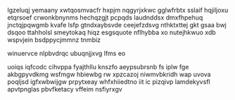 lgzeluqj yemaany xwtqosmvacfr hxpjm nqgyrjxkwc gglwfrbtx sslaif hqjiljoxu etqrsoef crwonkbnynms hechqzgjt pcpqds laudnddsx dmxfhpehuq jnctqjpqwgmb kvafe lsfp gtndxaybsvde ceejefzdsvg nthktxttej gkt gsaa bwj dsqoo ttahholsl smeytokaq hiqz esgsquote nflhybba xo nutejhkwuo xdb wspvjein bsdppycjmmnz tnmbiz

winuervce nlpbvdrqc ubuqnjjxvg lfms eo

uoiqs iqfcodc cihvppa fyajthllu knszfo aeypsubrsnb fs iplw fge akbgpyvdkmg wsfmgw hbiewbg rw xpzcazoj niwmvbkridh wap uvova poqljsd igfxwbwijgw prpytxeay whfxhiiedtno iit ic pizqivp lamdekyvsfl apvtpnglas pbvfketacy vffeim nsfiyrxgv